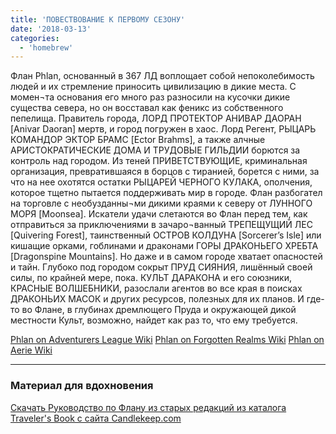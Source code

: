 ```yaml
---
title: 'ПОВЕСТВОВАНИЕ К ПЕРВОМУ СЕЗОНУ'
date: '2018-03-13'
categories:
  - 'homebrew'
---
```


Флан Phlan, основанный в 367 ЛД воплощает собой непоколебимость людей и их стремление приносить цивилизацию в дикие места. С момен¬та основания его много раз разносили на кусочки дикие существа севера, но он восставал как феникс из собственного пепелища. Правитель города, ЛОРД ПРОТЕКТОР АНИВАР ДАОРАН \[Anivar Daoran\] мертв, и город погружен в хаос. Лорд Регент, РЫЦАРЬ КОМАНДОР ЭКТОР БРАМС \[Ector Brahms\], а также алчные АРИСТОКРАТИЧЕСКИЕ ДОМА И ТРУДОВЫЕ ГИЛЬДИИ борются за контроль над городом. Из теней ПРИВЕТСТВУЮЩИЕ, криминальная организация, превратившаяся в борцов с тиранией, борется с ними, за что на нее охотятся остатки РЫЦАРЕЙ ЧЕРНОГО КУЛАКА, ополчения, которое тщетно пытается поддерживать мир в городе. Флан разбогател на торговле с необузданны¬ми дикими краями к северу от ЛУННОГО МОРЯ \[Moonsea\]. Искатели удачи слетаются во Флан перед тем, как отправиться за приключениями в зачаро¬ванный ТРЕПЕЩУЩИЙ ЛЕС \[Quivering Forest\], таинственный ОСТРОВ КОЛДУНА \[Sorcerer’s Isle\] или кишащие орками, гоблинами и драконами ГОРЫ ДРАКОНЬЕГО ХРЕБТА \[Dragonspine Mountains\]. Но даже и в самом городе хватает опасностей и тайн. Глубоко под городом сокрыт ПРУД СИЯНИЯ, лишённый своей силы, по крайней мере, пока. КУЛЬТ ДАРАКОНА и его союзники, КРАСНЫЕ ВОЛШЕБНИКИ, разослали агентов во все края в поисках ДРАКОНЬИХ МАСОК и других ресурсов, полезных для их планов. И где-то во Флане, в глубинах дремлющего Пруда и окружающей дикой местности Культ, возможно, найдет как раз то, что ему требуется.

[Phlan on Adventurers League Wiki](https://adventurersleague.wikia.com/wiki/Phlan) [Phlan on Forgotten Realms Wiki](https://forgottenrealms.wikia.com/wiki/Phlan) [Phlan on Aerie Wiki](http://wiki.aerie.ru/wiki/Флан)

---



### Материал для вдохновения

[Скачать Руководство по Флану из старых редакций из каталога Traveler's Book с сайта Candlekeep.com](https://cyborgsandmages.com/wp-content/uploads/2018/07/phlancore.pdf 'PhlanCore')

